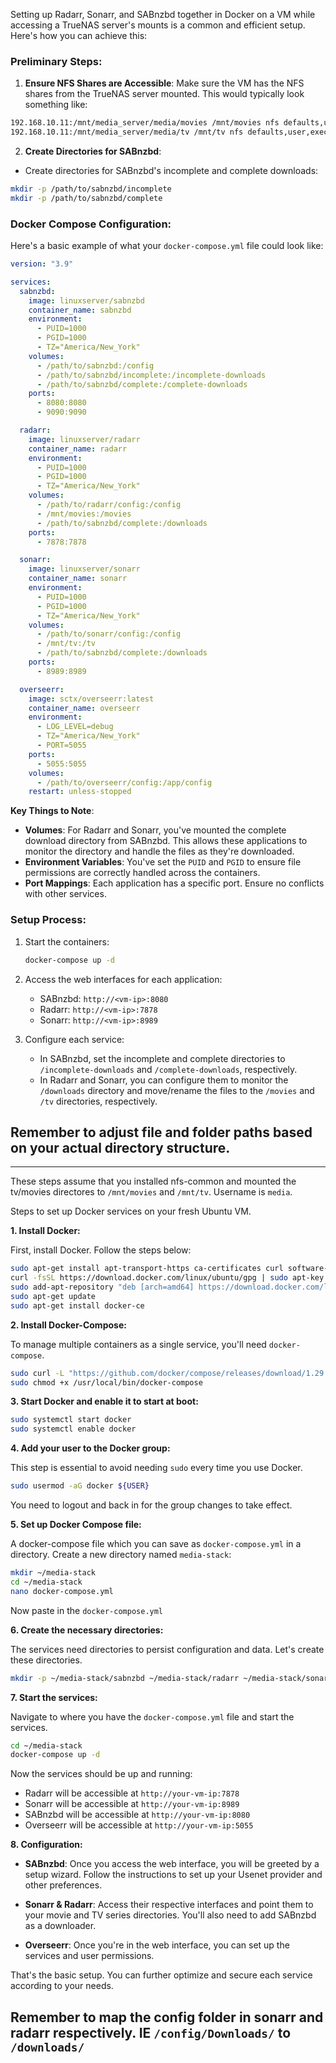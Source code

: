 Setting up Radarr, Sonarr, and SABnzbd together in Docker on a VM while accessing a TrueNAS server's mounts is a common and efficient setup. Here's how you can achieve this:

### Preliminary Steps:

1. **Ensure NFS Shares are Accessible**: Make sure the VM has the NFS shares from the TrueNAS server mounted. This would typically look something like:

```bash
192.168.10.11:/mnt/media_server/media/movies /mnt/movies nfs defaults,user,exec 0 0
192.168.10.11:/mnt/media_server/media/tv /mnt/tv nfs defaults,user,exec 0 0
```

2. **Create Directories for SABnzbd**:

- Create directories for SABnzbd's incomplete and complete downloads:

```bash
mkdir -p /path/to/sabnzbd/incomplete
mkdir -p /path/to/sabnzbd/complete
```

### Docker Compose Configuration:

Here's a basic example of what your `docker-compose.yml` file could look like:

```yaml
version: "3.9"

services:
  sabnzbd:
    image: linuxserver/sabnzbd
    container_name: sabnzbd
    environment:
      - PUID=1000
      - PGID=1000
      - TZ="America/New_York"
    volumes:
      - /path/to/sabnzbd:/config
      - /path/to/sabnzbd/incomplete:/incomplete-downloads
      - /path/to/sabnzbd/complete:/complete-downloads
    ports:
      - 8080:8080
      - 9090:9090

  radarr:
    image: linuxserver/radarr
    container_name: radarr
    environment:
      - PUID=1000
      - PGID=1000
      - TZ="America/New_York"
    volumes:
      - /path/to/radarr/config:/config
      - /mnt/movies:/movies
      - /path/to/sabnzbd/complete:/downloads
    ports:
      - 7878:7878

  sonarr:
    image: linuxserver/sonarr
    container_name: sonarr
    environment:
      - PUID=1000
      - PGID=1000
      - TZ="America/New_York"
    volumes:
      - /path/to/sonarr/config:/config
      - /mnt/tv:/tv
      - /path/to/sabnzbd/complete:/downloads
    ports:
      - 8989:8989

  overseerr:
    image: sctx/overseerr:latest
    container_name: overseerr
    environment:
      - LOG_LEVEL=debug
      - TZ="America/New_York"
      - PORT=5055
    ports:
      - 5055:5055
    volumes:
      - /path/to/overseerr/config:/app/config
    restart: unless-stopped
```

**Key Things to Note**:

- **Volumes**: For Radarr and Sonarr, you've mounted the complete download directory from SABnzbd. This allows these applications to monitor the directory and handle the files as they're downloaded.
- **Environment Variables**: You've set the `PUID` and `PGID` to ensure file permissions are correctly handled across the containers.
- **Port Mappings**: Each application has a specific port. Ensure no conflicts with other services.

### Setup Process:

1. Start the containers:

   ```bash
   docker-compose up -d
   ```

2. Access the web interfaces for each application:

   - SABnzbd: `http://<vm-ip>:8080`
   - Radarr: `http://<vm-ip>:7878`
   - Sonarr: `http://<vm-ip>:8989`

3. Configure each service:
   - In SABnzbd, set the incomplete and complete directories to `/incomplete-downloads` and `/complete-downloads`, respectively.
   - In Radarr and Sonarr, you can configure them to monitor the `/downloads` directory and move/rename the files to the `/movies` and `/tv` directories, respectively.

## Remember to adjust file and folder paths based on your actual directory structure.

---

These steps assume that you installed nfs-common and mounted the tv/movies directores to `/mnt/movies` and `/mnt/tv`. Username is `media`.

Steps to set up Docker services on your fresh Ubuntu VM.

**1. Install Docker:**

First, install Docker. Follow the steps below:

```bash
sudo apt-get install apt-transport-https ca-certificates curl software-properties-common
curl -fsSL https://download.docker.com/linux/ubuntu/gpg | sudo apt-key add -
sudo add-apt-repository "deb [arch=amd64] https://download.docker.com/linux/ubuntu $(lsb_release -cs) stable"
sudo apt-get update
sudo apt-get install docker-ce
```

**2. Install Docker-Compose:**

To manage multiple containers as a single service, you'll need `docker-compose`.

```bash
sudo curl -L "https://github.com/docker/compose/releases/download/1.29.2/docker-compose-$(uname -s)-$(uname -m)" -o /usr/local/bin/docker-compose
sudo chmod +x /usr/local/bin/docker-compose
```

**3. Start Docker and enable it to start at boot:**

```bash
sudo systemctl start docker
sudo systemctl enable docker
```

**4. Add your user to the Docker group:**

This step is essential to avoid needing `sudo` every time you use Docker.

```bash
sudo usermod -aG docker ${USER}
```

You need to logout and back in for the group changes to take effect.

**5. Set up Docker Compose file:**

A docker-compose file which you can save as `docker-compose.yml` in a directory. Create a new directory named `media-stack`:

```bash
mkdir ~/media-stack
cd ~/media-stack
nano docker-compose.yml
```

Now paste in the `docker-compose.yml`

**6. Create the necessary directories:**

The services need directories to persist configuration and data. Let's create these directories.

```bash
mkdir -p ~/media-stack/sabnzbd ~/media-stack/radarr ~/media-stack/sonarr ~/media-stack/overseerr
```

**7. Start the services:**

Navigate to where you have the `docker-compose.yml` file and start the services.

```bash
cd ~/media-stack
docker-compose up -d
```

Now the services should be up and running:

- Radarr will be accessible at `http://your-vm-ip:7878`
- Sonarr will be accessible at `http://your-vm-ip:8989`
- SABnzbd will be accessible at `http://your-vm-ip:8080`
- Overseerr will be accessible at `http://your-vm-ip:5055`

**8. Configuration:**

- **SABnzbd**: Once you access the web interface, you will be greeted by a setup wizard. Follow the instructions to set up your Usenet provider and other preferences.
- **Sonarr & Radarr**: Access their respective interfaces and point them to your movie and TV series directories. You'll also need to add SABnzbd as a downloader.

- **Overseerr**: Once you're in the web interface, you can set up the services and user permissions.

That's the basic setup. You can further optimize and secure each service according to your needs.

## Remember to map the config folder in sonarr and radarr respectively. IE `/config/Downloads/` to `/downloads/`
